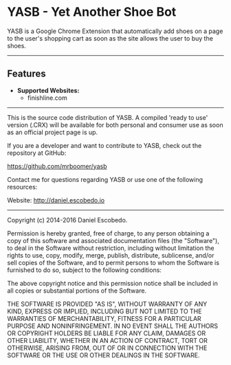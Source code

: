 <h1>YASB - Yet Another Shoe Bot</h1>

YASB is a Google Chrome Extension that automatically add shoes on a page to the user's shopping cart as soon as the site allows the user to buy the shoes.

--------------------------------------------------------------------

<h2>Features</h2>
<ul>
  <li><strong>Supported Websites:</strong><br>
    <ul>
      <li>finishline.com</li>
    </ul>
  </li>
</ul>

--------------------------------------------------------------------
This is the source code distribution of YASB. A compiled 'ready to use' version (.CRX) will be available for both personal and consumer use as soon as an official project page is up.

If you are a developer and want to contribute to YASB, check out the repository at GitHub:

https://github.com/mrboomer/yasb

Contact me for questions regarding YASB or use one of the following resources:

Website: http://daniel.escobedo.io

--------------------------------------------------------------------

Copyright (c) 2014-2016 Daniel Escobedo.

Permission is hereby granted, free of charge, to any person obtaining a copy
of this software and associated documentation files (the "Software"), to deal
in the Software without restriction, including without limitation the rights
to use, copy, modify, merge, publish, distribute, sublicense, and/or sell
copies of the Software, and to permit persons to whom the Software is
furnished to do so, subject to the following conditions:

The above copyright notice and this permission notice shall be included in
all copies or substantial portions of the Software.

THE SOFTWARE IS PROVIDED "AS IS", WITHOUT WARRANTY OF ANY KIND, EXPRESS OR
IMPLIED, INCLUDING BUT NOT LIMITED TO THE WARRANTIES OF MERCHANTABILITY,
FITNESS FOR A PARTICULAR PURPOSE AND NONINFRINGEMENT. IN NO EVENT SHALL THE
AUTHORS OR COPYRIGHT HOLDERS BE LIABLE FOR ANY CLAIM, DAMAGES OR OTHER
LIABILITY, WHETHER IN AN ACTION OF CONTRACT, TORT OR OTHERWISE, ARISING FROM,
OUT OF OR IN CONNECTION WITH THE SOFTWARE OR THE USE OR OTHER DEALINGS IN
THE SOFTWARE.
